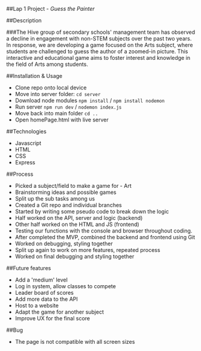 ##Lap 1 Project - _Guess the Painter_

##Description

###The Hive group of secondary schools' management team has observed a decline in engagement with non-STEM subjects over the past two years. In response, we are developing a game focused on the Arts subject, where students are challenged to guess the author of a zoomed-in picture. This interactive and educational game aims to foster interest and knowledge in the field of Arts among students.

##Installation & Usage

- Clone repo onto local device
- Move into server folder:
  `cd server`
- Download node modules
  `npm install` / `npm install nodemon`
- Run server
  `npm run dev` / `nodemon index.js`
- Move back into main folder
  `cd ..`
- Open homePage.html with live server

##Technologies

- Javascript
- HTML
- CSS
- Express

##Process

- Picked a subject/field to make a game for - Art
- Brainstorming ideas and possible games
- Split up the sub tasks among us
- Created a Git repo and individual branches
- Started by writing some pseudo code to break down the logic
- Half worked on the API, server and logic (backend)
- Other half worked on the HTML and JS (frontend)
- Testing our functions with the console and browser throughout coding.
- After completed the MVP, combined the backend and frontend using Git
- Worked on debugging, styling together
- Split up again to work on more features, repeated process
- Worked on final debugging and styling together

##Future features

- Add a 'medium' level
- Log in system, allow classes to compete
- Leader board of scores
- Add more data to the API
- Host to a website
- Adapt the game for another subject
- Improve UX for the final score

##Bug

- The page is not compatible with all screen sizes
